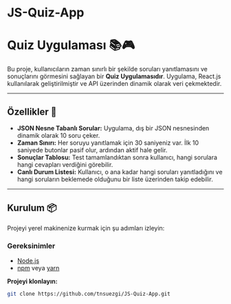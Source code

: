 # JS-Quiz-App

# Quiz Uygulaması 📚🎮

Bu proje, kullanıcıların zaman sınırlı bir şekilde soruları yanıtlamasını ve sonuçlarını görmesini sağlayan bir **Quiz Uygulamasıdır**. Uygulama, React.js kullanılarak geliştirilmiştir ve API üzerinden dinamik olarak veri çekmektedir.

---

## Özellikler 🚀

- **JSON Nesne Tabanlı Sorular:** Uygulama, dış bir JSON nesnesinden dinamik olarak 10 soru çeker.
- **Zaman Sınırı:** Her soruyu yanıtlamak için 30 saniyeniz var. İlk 10 saniyede butonlar pasif olur, ardından aktif hale gelir.
- **Sonuçlar Tablosu:** Test tamamlandıktan sonra kullanıcı, hangi sorulara hangi cevapları verdiğini görebilir.
- **Canlı Durum Listesi:** Kullanıcı, o ana kadar hangi soruları yanıtladığını ve hangi soruların beklemede olduğunu bir liste üzerinden takip edebilir.

---

## Kurulum 📦

Projeyi yerel makinenize kurmak için şu adımları izleyin:

### Gereksinimler
- [Node.js](https://nodejs.org/)
- [npm](https://www.npmjs.com/) veya [yarn](https://yarnpkg.com/)

**Projeyi klonlayın:**
   ```bash
   git clone https://github.com/tnsuezgi/JS-Quiz-App.git